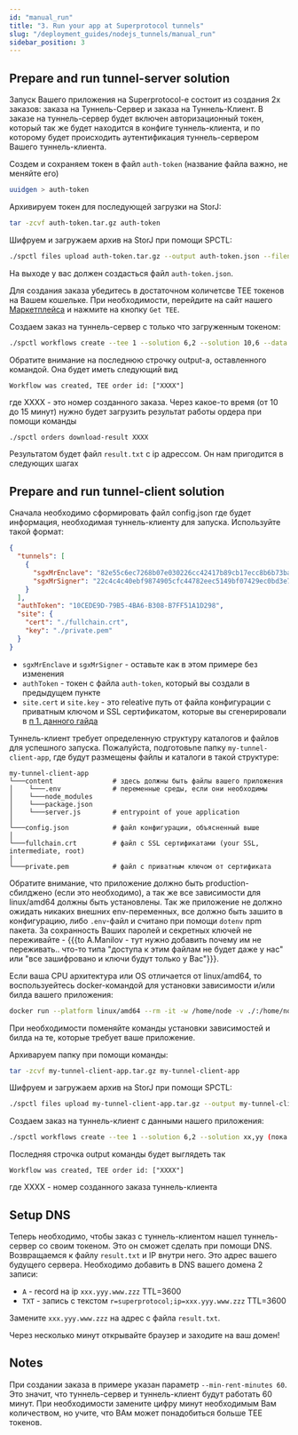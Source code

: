 ```yaml
---
id: "manual_run"
title: "3. Run your app at Superprotocol tunnels"
slug: "/deployment_guides/nodejs_tunnels/manual_run"
sidebar_position: 3
---
```


## Prepare and run tunnel-server solution

Запуск Вашего приложения на Superprotocol-е состоит из создания 2х заказов: заказа на Туннель-Сервер и заказа на Туннель-Клиент. В заказе на туннель-сервер будет включен авторизационный токен, который так же будет находится в конфиге туннель-клиента, и по которому будет происходить аутентификация туннель-сервером Вашего туннель-клиента.

Создем и сохраняем токен в файл `auth-token` (название файла важно, не меняйте его)
```bash
uuidgen > auth-token
```

Архивируем токен для последующей загрузки на StorJ:
```bash
tar -zcvf auth-token.tar.gz auth-token 
```

Шифруем и загружаем архив на StorJ при помощи SPCTL:
```bash
./spctl files upload auth-token.tar.gz --output auth-token.json --filename auth-token.tar.gz
```

На выходе у вас должен создасться файл `auth-token.json`.

Для создания заказа убедитесь в достаточном количетсве ТЕЕ токенов на Вашем кошельке. При необходимости, перейдите на сайт нашего [Маркетплейса](https://marketplace.superprotocol.com) и нажмите на кнопку `Get TEE`.

Создаем заказ на туннель-сервер с только что загруженным токеном:
```bash
./spctl workflows create --tee 1 --solution 6,2 --solution 10,6 --data auth-token.json --storage 20,16 --orders-limit 10 --min-rent-minutes 60
```

Обратите внимание на последнюю строчку output-а, оставленного командой. Она будет иметь следующий вид
```
Workflow was created, TEE order id: ["XXXX"]
```
где XXXX - это номер созданного заказа. Через какое-то время (от 10 до 15 минут) нужно будет загрузить результат работы ордера при помощи команды

```bash
./spctl orders download-result XXXX
```

Результатом будет файл `result.txt` с ip адрессом. Он нам пригодится в следующих шагах


## Prepare and run tunnel-client solution

Сначала необходимо сформировать файл config.json где будет информация, необходимая туннель-клиенту для запуска. Используйте такой формат:

```json title="config.json"
{
  "tunnels": [
    {
      "sgxMrEnclave": "82e55c6ec7268b07e030226cc42417b89cb17ecc8b6b73bafb84fc44b0ed059c",
      "sgxMrSigner": "22c4c4c40ebf9874905cfc44782eec5149bf07429ec0bd3e7fd018e9942d0513"
    }
  ],
  "authToken": "10CEDE9D-79B5-4BA6-B308-B7FF51A1D298",
  "site": {
    "cert": "./fullchain.crt",
    "key": "./private.pem"
  }
}

```
* `sgxMrEnclave` и `sgxMrSigner` - оставьте как в этом примере без изменения
* `authToken` - токен с файла `auth-token`, который вы создали в предыдущем пункте
* `site.cert` и `site.key` - это releative путь от файла конфигурации с приватным ключом и SSL сертификатом, которые вы сгенерировали в [п 1. данного гайда](/developers/deployment_guides/nodejs_tunnels/preparing)


Туннель-клиент требует определенную структуру каталогов и файлов для успешного запуска. Пожалуйста, подготовьnе папку `my-tunnel-client-app`, где будут размещены файлы и каталоги в такой структуре:

```
my-tunnel-client-app
└───content               # здесь должны быть файлы вашего приложения
│    └───.env             # переменные среды, если они необходимы
│    └───node_modules    
│    └───package.json     
│    └───server.js        # entrypoint of youe application 
│
└───config.json           # файл конфигурации, объясненный выше
│
└───fullchain.crt         # файл с SSL сертификатами (your SSL, intermediate, root)
│
└───private.pem           # файл с приватным ключом от сертификата
```

Обратите внимание, что приложение должно быть production-сбилджено (если это необходимо), а так же все зависимости для linux/amd64 должны быть установлены. Так же приложение не должно ожидать никаких внешних env-переменных, все должно быть зашито в конфигурацию, либо `.env`-файл и считано при помощи `dotenv` npm пакета. За сохранность Ваших паролей и секретных ключей не переживайте - {{{to A.Manilov  - тут нужно добавить почему им не переживать.. что-то типа "доступа к этим файлам не будет даже у нас" или "все зашифровано и ключи будут только у Вас"}}}.

Если ваша CPU архитектура или OS отличается от linux/amd64, то воспользуейтесь docker-командой для установки зависимости и/или билда вашего приложения:

```bash
docker run --platform linux/amd64 --rm -it -w /home/node -v ./:/home/node node:16-buster npm install && npm run build
```
При необходимости поменяйте команды установки зависимостей и билда на те, которые требует ваше приложение.

Архиваруем папку при помощи команды:
```bash
tar -zcvf my-tunnel-client-app.tar.gz my-tunnel-client-app
```

Шифруем и загружаем архив на StorJ при помощи SPCTL:
```bash
./spctl files upload my-tunnel-client-app.tar.gz --output my-tunnel-client-app.json --filename my-tunnel-client-app.tar.gz
```

Создаем заказ на туннель-клиент с данными нашего приложения:
```bash
./spctl workflows create --tee 1 --solution 6,2 --solution xx,yy (пока нет оффера) --data my-tunnel-client-app.json --storage 20,16 --orders-limit 10 --min-rent-minutes 60
```

Последняя строчка output команды будет выглядеть так
```
Workflow was created, TEE order id: ["XXXX"]
```
где XXXX - номер созданного заказа туннель-клиента


## Setup DNS

Теперь необходимо, чтобы заказ с туннель-клиентом нашел туннель-сервер со своим токеном. Это он сможет сделать при помощи DNS. Возвращаемся к файлу `result.txt` и IP внутри него. Это адрес вашего будущего сервера. Необходимо добавить в DNS вашего домена 2 записи:

* `A` - record на ip `xxx.yyy.www.zzz` TTL=3600
* `TXT` - запись с текстом `r=superprotocol;ip=xxx.yyy.www.zzz` TTL=3600

Замените `xxx.yyy.www.zzz` на адрес с файла `result.txt`.

Через несколько минут открывайте браузер и заходите на ваш домен!


## Notes

При создании заказа в примере указан параметр `--min-rent-minutes 60`. Это значит, что туннель-сервер и туннель-клиент будут работать 60 минут. При необходимости замените цифру минут необходимым Вам количеством, но учите, что ВАм может понадобиться больше ТЕЕ токенов.